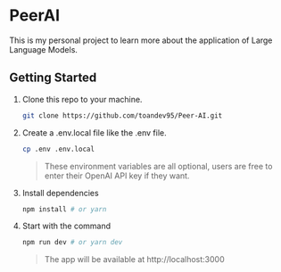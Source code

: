 # PeerAI

This is my personal project to learn more about the application of Large Language Models.

## Getting Started

1. Clone this repo to your machine.

   ```bash
   git clone https://github.com/toandev95/Peer-AI.git
   ```

2. Create a .env.local file like the .env file.

   ```bash
   cp .env .env.local
   ```

   > These environment variables are all optional, users are free to enter their OpenAI API key if they want.

3. Install dependencies

   ```bash
   npm install # or yarn
   ```

4. Start with the command

   ```bash
   npm run dev # or yarn dev
   ```

   > The app will be available at http://localhost:3000
